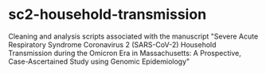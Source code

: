 # sc2-household-transmission
Cleaning and analysis scripts associated with the manuscript "Severe Acute Respiratory Syndrome Coronavirus 2 (SARS-CoV-2) Household Transmission during the Omicron Era in Massachusetts: A Prospective, Case-Ascertained Study using Genomic Epidemiology"
